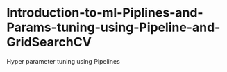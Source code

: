 # Introduction-to-ml-Piplines-and-Params-tuning-using-Pipeline-and-GridSearchCV
Hyper parameter tuning using Pipelines
